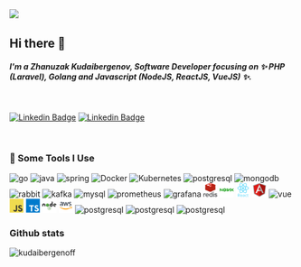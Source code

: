 <img src="https://github.com/halfrost/halfrost/blob/master/icons/header_.png" />
<h2>Hi there 👋</h2>

<h5>I'm a Zhanuzak Kudaibergenov, Software Developer focusing on ✨ PHP (Laravel), Golang and Javascript (NodeJS, ReactJS, VueJS) ✨. </h5>

<br />

<!-- [![Twitter Badge](https://img.shields.io/badge/-Twitter-blue?style=plastic&logo=Twitter&logoColor=white&link=https://twitter.com/kudaibergenoff)](https://twitter.com/kudaibergenoff) -->
[![Linkedin Badge](https://img.shields.io/badge/-Linkedin-blue?style=plastic&logo=Linkedin&logoColor=white&link=https://www.linkedin.com/in/kudaibergenoff)](https://www.linkedin.com/in/kudaibergenoff)
[![Linkedin Badge](https://img.shields.io/badge/-Telegram-blue?style=plastic&logo=telegram&logoColor=white&link=https://t.me/kudaibergenoff)](https://t.me/kudaibergenoff)

<br />

<h3>🚀 Some Tools I Use</h3>
<p align="left">
  <img src="https://cdn.svgporn.com/logos/go.svg" alt="go" width="25" height="25" />
  <img src="https://cdn.svgporn.com/logos/java.svg" alt="java" width="25" height="25" />
  <img src="https://cdn.svgporn.com/logos/spring-icon.svg" alt="spring" width="25" height="25" />
  <img src="https://cdn.svgporn.com/logos/docker-icon.svg" alt="Docker" width="25" height="25" />
  <img src="https://www.vectorlogo.zone/logos/kubernetes/kubernetes-icon.svg" alt="Kubernetes" width="25" height="25" />
  <img src="https://cdn.svgporn.com/logos/postgresql.svg" alt="postgresql" width="25" height="25" />
  <img src="https://cdn.svgporn.com/logos/mongodb.svg" alt="mongodb" width="25" height="25" />
  <img src="https://cdn.svgporn.com/logos/rabbitmq-icon.svg" alt="rabbit" width="25" height="25" />
  <img src="https://cdn.svgporn.com/logos/kafka-icon.svg" alt="kafka" width="25" height="25" />
  <img src="https://cdn.svgporn.com/logos/mysql.svg" alt="mysql" width="25" height="25" />
  <img src="https://cdn.svgporn.com/logos/prometheus.svg" alt="prometheus" width="25" height="25" />
  <img src="https://cdn.svgporn.com/logos/grafana.svg" alt="grafana" width="25" height="25" />
  <img src="https://raw.githubusercontent.com/devicons/devicon/master/icons/redis/redis-original-wordmark.svg" alt="redis" width="25" height="25" />
  <img src="https://raw.githubusercontent.com/devicons/devicon/master/icons/nginx/nginx-original.svg" alt="nginx" width="25" height="25" />
  <img src="https://raw.githubusercontent.com/devicons/devicon/master/icons/react/react-original-wordmark.svg" alt="react" width="25" height="25" />
  <img src="https://raw.githubusercontent.com/devicons/devicon/master/icons/angularjs/angularjs-original.svg" alt="angular-js" width="25" height="25" />
  <img src="https://cdn.svgporn.com/logos/vue.svg" alt="vue" width="25" height="25" />
  <img src="https://raw.githubusercontent.com/devicons/devicon/master/icons/javascript/javascript-original.svg" alt="javascript" width="25" height="25" />
  <img src="https://raw.githubusercontent.com/devicons/devicon/master/icons/typescript/typescript-original.svg" alt="typescript" width="25" height="25" />
  <img src="https://raw.githubusercontent.com/devicons/devicon/master/icons/nodejs/nodejs-original-wordmark.svg" alt="nodejs" width="25" height="25" />
  <img src="https://raw.githubusercontent.com/github/explore/80688e429a7d4ef2fca1e82350fe8e3517d3494d/topics/aws/aws.png" alt="aws" width="25" height="25" />
  <img src="https://cdn.svgporn.com/logos/graphql.svg" alt="postgresql" width="25" height="25" />
  <img src="https://cdn.svgporn.com/logos/apollostack.svg" alt="postgresql" width="25" height="25" />
  <img src="https://cdn.svgporn.com/logos/nestjs.svg" alt="postgresql" width="25" height="25" />
</p>

### Github stats

<img  src="https://github-readme-stats-git-masterrstaa-rickstaa.vercel.app/api?username=kudaibergenoff&show_icons=true&theme=tokyonight&icon_color=6392DF&hide=prs" alt="kudaibergenoff">

<!--
**kudaibergenoff/kudaibergenoff** is a ✨ _special_ ✨ repository because its `README.md` (this file) appears on your GitHub profile.

Here are some ideas to get you started:

- 🔭 I’m currently working on ...
- 🌱 I’m currently learning ...
- 👯 I’m looking to collaborate on ...
- 🤔 I’m looking for help with ...
- 💬 Ask me about ...
- 📫 How to reach me: ...
- 😄 Pronouns: ...
- ⚡ Fun fact: ...
-->
